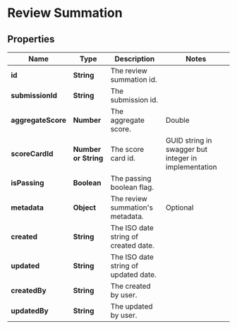 # Review Summation

## Properties

Name | Type | Description | Notes
------------ | ------------- | ------------- | -------------
**id** | **String** | The review summation id. |
**submissionId** | **String** | The submission id. |
**aggregateScore** | **Number** | The aggregate score. |Double
**scoreCardId** | **Number or String** | The score card id. |GUID string in swagger but integer in implementation
**isPassing** | **Boolean** | The passing boolean flag. |
**metadata** | **Object** | The review summation's metadata. | Optional
**created** | **String** | The ISO date string of created date. |
**updated** | **String** | The ISO date string of updated date. |
**createdBy** | **String** | The created by user. |
**updatedBy** | **String** | The updated by user. |
